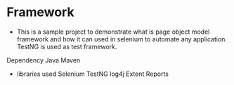 # Framework


* This is a sample project to demonstrate what is page object model framework and how it can used in selenium to automate any application. TestNG is used as test framework.

Dependency Java Maven

* libraries used Selenium TestNG log4j Extent Reports
